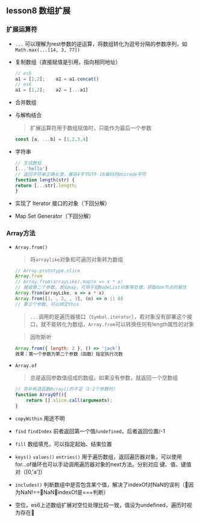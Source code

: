 ## lesson8 数组扩展

### 扩展运算符

- `...` 可以理解为rest参数的逆运算，将数组转化为逗号分隔的参数序列，如``Math.max(...[14, 3, 77])``
- 复制数组（直接赋值是引用，指向相同地址）
    ```js
    // es5 
    a1 = [1,2];    a2 = a1.concat()
    // es6
    a1 = [1,2];    a2 = [...a1]
    ```
- 合并数组
- 与解构结合
    > 扩展运算符用于数组赋值时，只能作为最后一个参数
    ```js
    const [a, ...b] = [1,2,3,4]
    ```
- 字符串
    ```js
    // 生成数组
    [...'hello']
    // 返回字符串正确长度，兼容4字节UTF-16编码的Unicode字符
    function length(str) {
    return [...str].length;
    }
    ```

- 实现了 Iterator 接口的对象（下回分解）
- Map Set Generator（下回分解）

### Array方法

- `Array.from()`
    > 将`arraylike`对象和可遍历对象转为数组
    ```js
    // Array.prototype.slice
    Array.from 
    // Array.from(arrayLike).map(x => x * x)
    // 接收第二个参数，类似map，可用于如NodeList对象等处理，获取dom节点的属性
    Array.from(arrayLike, x => x * x) 
    Array.from([1, , 2, , 3], (n) => n || 0)
    // 第三个参数，可以绑定this
    ```
    > `...`调用的是遍历器接口（`Symbol.iterator`），若对象没有部署这个接口，就不能转化为数组，`Array.from`可以转换任何有length属性的对象

    > 因吹斯听
    ```js
    Array.from({ length: 2 }, () => 'jack')
    效果：第一个参数为第二个参数（函数）指定执行次数
    ```

- `Array.of`
    > 总是返回参数值组成的数组，如果没有参数，就返回一个空数组
    ```js
    // 弥补构造函数Array()的不足（1-2个参数时）
    function ArrayOf(){
        return [].slice.call(arguments);
    }
    ```

- `copyWithin` 用途不明
- `find` `findIndex` 前者返回第一个值/`undefined`，后者返回位置/-1
- `fill` 数组填充，可以指定起始、结束位置
- `keys()` `values()` `entries()` 用于遍历数组，返回遍历器对象，可以使用for...of循环也可以手动调用遍历器对象的next方法。分别对应 键、值、键值对（[0,'a']）
- `includes()` 判断数组中是否包含某个值，解决了indexOf对NaN的误判（因为NaN!==NaN，indexOf是===判断） 
- 空位，es6上述数组扩展对空位处理比较一致，值设为undefined，遍历时视为存在